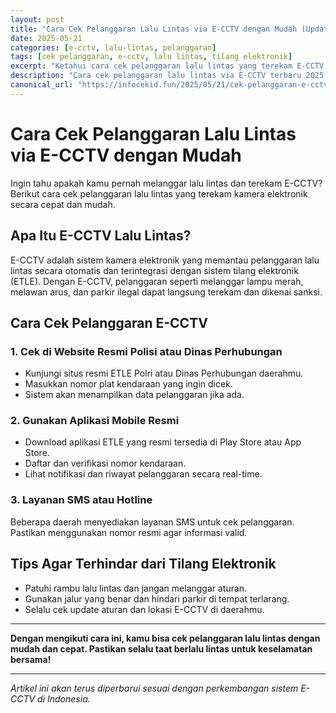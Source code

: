 ```yaml
---
layout: post
title: "Cara Cek Pelanggaran Lalu Lintas via E-CCTV dengan Mudah (Update 2025)"
date: 2025-05-21
categories: [e-cctv, lalu-lintas, pelanggaran]
tags: [cek pelanggaran, e-cctv, lalu lintas, tilang elektronik]
excerpt: "Ketahui cara cek pelanggaran lalu lintas yang terekam E-CCTV secara online, cepat, dan mudah. Update 2025 dengan tips agar aman dari tilang elektronik."
description: "Cara cek pelanggaran lalu lintas via E-CCTV terbaru 2025. Tutorial cek tilang elektronik secara online, aplikasi resmi, dan tips agar tidak kena denda."
canonical_url: "https://infocekid.fun/2025/05/21/cek-pelanggaran-e-cctv.html"
---
```


# Cara Cek Pelanggaran Lalu Lintas via E-CCTV dengan Mudah

Ingin tahu apakah kamu pernah melanggar lalu lintas dan terekam E-CCTV? Berikut cara cek pelanggaran lalu lintas yang terekam kamera elektronik secara cepat dan mudah.

## Apa Itu E-CCTV Lalu Lintas?

E-CCTV adalah sistem kamera elektronik yang memantau pelanggaran lalu lintas secara otomatis dan terintegrasi dengan sistem tilang elektronik (ETLE). Dengan E-CCTV, pelanggaran seperti melanggar lampu merah, melawan arus, dan parkir ilegal dapat langsung terekam dan dikenai sanksi.

## Cara Cek Pelanggaran E-CCTV

### 1. Cek di Website Resmi Polisi atau Dinas Perhubungan

- Kunjungi situs resmi ETLE Polri atau Dinas Perhubungan daerahmu.
- Masukkan nomor plat kendaraan yang ingin dicek.
- Sistem akan menampilkan data pelanggaran jika ada.

### 2. Gunakan Aplikasi Mobile Resmi

- Download aplikasi ETLE yang resmi tersedia di Play Store atau App Store.
- Daftar dan verifikasi nomor kendaraan.
- Lihat notifikasi dan riwayat pelanggaran secara real-time.

### 3. Layanan SMS atau Hotline

Beberapa daerah menyediakan layanan SMS untuk cek pelanggaran. Pastikan menggunakan nomor resmi agar informasi valid.

## Tips Agar Terhindar dari Tilang Elektronik

- Patuhi rambu lalu lintas dan jangan melanggar aturan.
- Gunakan jalur yang benar dan hindari parkir di tempat terlarang.
- Selalu cek update aturan dan lokasi E-CCTV di daerahmu.

---

**Dengan mengikuti cara ini, kamu bisa cek pelanggaran lalu lintas dengan mudah dan cepat. Pastikan selalu taat berlalu lintas untuk keselamatan bersama!**

---

*Artikel ini akan terus diperbarui sesuai dengan perkembangan sistem E-CCTV di Indonesia.*

